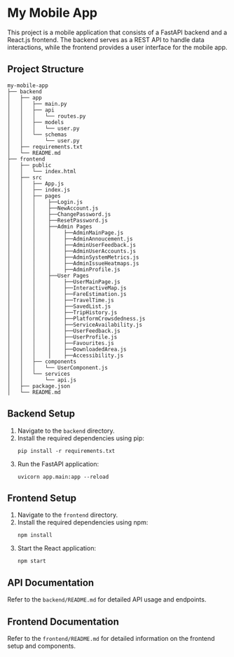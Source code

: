 # My Mobile App

This project is a mobile application that consists of a FastAPI backend and a React.js frontend. The backend serves as a REST API to handle data interactions, while the frontend provides a user interface for the mobile app.

## Project Structure

```
my-mobile-app
├── backend
│   ├── app
│   │   ├── main.py
│   │   ├── api
│   │   │   └── routes.py
│   │   ├── models
│   │   │   └── user.py
│   │   └── schemas
│   │       └── user.py
│   ├── requirements.txt
│   └── README.md
├── frontend
│   ├── public
│   │   └── index.html
│   ├── src
│   │   ├── App.js
│   │   ├── index.js
│   │   ├── pages
│   │   │    ├──Login.js
│   │   │    ├──NewAccount.js
│   │   │    ├──ChangePassword.js
│   │   │    ├──ResetPassword.js
│   │   │    ├──Admin Pages
│   │   │    │    ├──AdminMainPage.js
│   │   │    │    ├──AdminAnnoucement.js
│   │   │    │    ├──AdminUserFeedback.js
│   │   │    │    ├──AdminUserAccounts.js
│   │   │    │    ├──AdminSystemMetrics.js
│   │   │    │    ├──AdminIssueHeatmaps.js
│   │   │    │    ├──AdminProfile.js
│   │   │    ├──User Pages
│   │   │    │    ├──UserMainPage.js
│   │   │    │    ├──InteractiveMap.js
│   │   │    │    ├──FareEstimation.js
│   │   │    │    ├──TravelTime.js
│   │   │    │    ├──SavedList.js
│   │   │    │    ├──TripHistory.js
│   │   │    │    ├──PlatformCrowsdedness.js
│   │   │    │    ├──ServiceAvailability.js
│   │   │    │    ├──UserFeedback.js
│   │   │    │    ├──UserProfile.js
│   │   │    │    ├──Favourites.js
│   │   │    │    ├──DownloadedArea.js
│   │   │    │    ├──Accessibility.js
│   │   ├── components
│   │   │   └── UserComponent.js
│   │   └── services
│   │       └── api.js
│   ├── package.json
│   └── README.md
```

## Backend Setup

1. Navigate to the `backend` directory.
2. Install the required dependencies using pip:
   ```
   pip install -r requirements.txt
   ```
3. Run the FastAPI application:
   ```
   uvicorn app.main:app --reload
   ```

## Frontend Setup

1. Navigate to the `frontend` directory.
2. Install the required dependencies using npm:
   ```
   npm install
   ```
3. Start the React application:
   ```
   npm start
   ```

## API Documentation

Refer to the `backend/README.md` for detailed API usage and endpoints.

## Frontend Documentation

Refer to the `frontend/README.md` for detailed information on the frontend setup and components.
